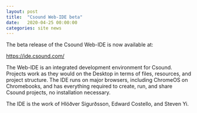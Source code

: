 ```yaml
---
layout: post
title:  "Csound Web-IDE beta"
date:   2020-04-25 00:00:00
categories: site news 
---
```


The beta release of the Csound Web-IDE is now available at:

https://ide.csound.com/

The Web-IDE is an integrated development environment for Csound.  Projects work as they would on the Desktop in terms of files, resources, and project structure.  The IDE runs on major browsers, including ChromeOS on Chromebooks, and has everything required to create, run, and share Csound projects, no installation necessary.

The IDE is the work of Hlöðver Sigurðsson, Edward Costello, and Steven Yi. 
